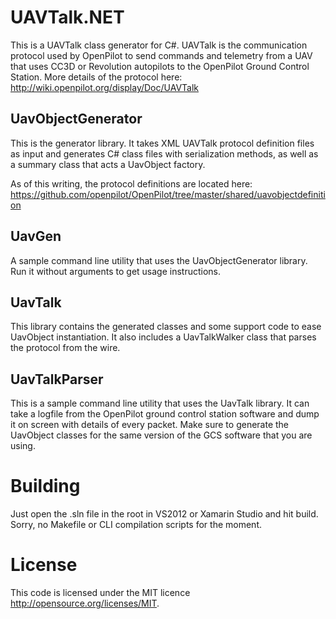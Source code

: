 # UAVTalk.NET


This is a UAVTalk class generator for C#. UAVTalk is the communication protocol used by OpenPilot to send commands and telemetry from a UAV that uses CC3D or Revolution autopilots to the OpenPilot Ground Control Station. More details of the protocol here: http://wiki.openpilot.org/display/Doc/UAVTalk

## UavObjectGenerator


This is the generator library. It takes XML UAVTalk protocol definition files as input and generates C# class files with serialization methods, as well as a summary class that acts a UavObject factory. 

As of this writing, the protocol definitions are located here: <https://github.com/openpilot/OpenPilot/tree/master/shared/uavobjectdefinition>

## UavGen

A sample command line utility that uses the UavObjectGenerator library. Run it without arguments to get usage instructions. 

## UavTalk

This library contains the generated classes and some support code to ease UavObject instantiation. It also includes a UavTalkWalker class that parses the protocol from the wire. 

## UavTalkParser

This is a sample command line utility that uses the UavTalk library. It can take a logfile from the OpenPilot ground control station software and dump it on screen with details of every packet. Make sure to generate the UavObject classes for the same version of the GCS software that you are using. 

# Building

Just open the .sln file in the root in VS2012 or Xamarin Studio and hit build. Sorry, no Makefile or CLI compilation scripts for the moment. 

# License

This code is licensed under the MIT licence <http://opensource.org/licenses/MIT>.